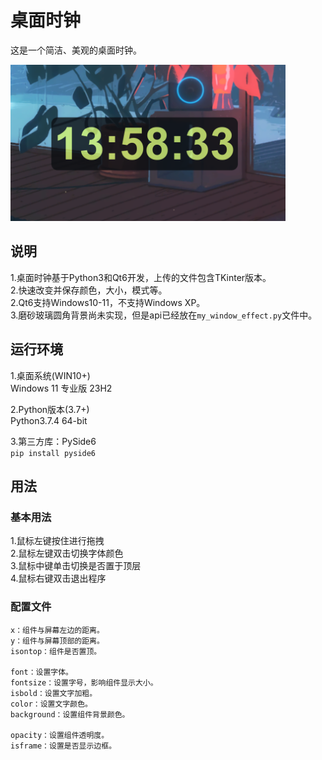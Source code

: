 # 桌面时钟

这是一个简洁、美观的桌面时钟。  

<img src="show01.png" width=440 height=250>

## 说明

1.桌面时钟基于Python3和Qt6开发，上传的文件包含TKinter版本。  
2.快速改变并保存颜色，大小，模式等。  
2.Qt6支持Windows10-11，不支持Windows XP。  
3.磨砂玻璃圆角背景尚未实现，但是api已经放在`my_window_effect.py`文件中。  

## 运行环境

1.桌面系统(WIN10+)  
Windows 11 专业版 23H2  

2.Python版本(3.7+)  
Python3.7.4 64-bit  

3.第三方库：PySide6  
``pip install pyside6``

## 用法

### 基本用法

1.鼠标左键按住进行拖拽  
2.鼠标左键双击切换字体颜色  
3.鼠标中键单击切换是否置于顶层  
4.鼠标右键双击退出程序  

### 配置文件
```
x：组件与屏幕左边的距离。  
y：组件与屏幕顶部的距离。  
isontop：组件是否置顶。  

font：设置字体。  
fontsize：设置字号，影响组件显示大小。  
isbold：设置文字加粗。  
color：设置文字颜色。  
background：设置组件背景颜色。  

opacity：设置组件透明度。  
isframe：设置是否显示边框。  
```

